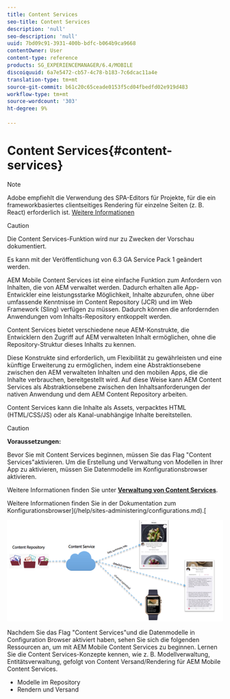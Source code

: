 ```yaml
---
title: Content Services
seo-title: Content Services
description: 'null'
seo-description: 'null'
uuid: 7bd09c91-3931-400b-bdfc-b064b9ca9668
contentOwner: User
content-type: reference
products: SG_EXPERIENCEMANAGER/6.4/MOBILE
discoiquuid: 6a7e5472-cb57-4c78-b183-7c6dcac11a4e
translation-type: tm+mt
source-git-commit: b61c20c65ceade0153f5cd04fbedfd02e919d483
workflow-type: tm+mt
source-wordcount: '303'
ht-degree: 9%

---
```



# Content Services{#content-services}

>[!NOTE]
>
>Adobe empfiehlt die Verwendung des SPA-Editors für Projekte, für die ein frameworkbasiertes clientseitiges Rendering für einzelne Seiten (z. B. React) erforderlich ist. [Weitere Informationen](/help/sites-developing/spa-overview.md)

>[!CAUTION]
>
>Die Content Services-Funktion wird nur zu Zwecken der Vorschau dokumentiert.
>
>Es kann mit der Veröffentlichung von 6.3 GA Service Pack 1 geändert werden.

AEM Mobile Content Services ist eine einfache Funktion zum Anfordern von Inhalten, die von AEM verwaltet werden. Dadurch erhalten alle App-Entwickler eine leistungsstarke Möglichkeit, Inhalte abzurufen, ohne über umfassende Kenntnisse im Content Repository (JCR) und im Web Framework (Sling) verfügen zu müssen. Dadurch können die anfordernden Anwendungen vom Inhalts-Repository entkoppelt werden.

Content Services bietet verschiedene neue AEM-Konstrukte, die Entwicklern den Zugriff auf AEM verwalteten Inhalt ermöglichen, ohne die Repository-Struktur dieses Inhalts zu kennen.

Diese Konstrukte sind erforderlich, um Flexibilität zu gewährleisten und eine künftige Erweiterung zu ermöglichen, indem eine Abstraktionsebene zwischen den AEM verwalteten Inhalten und den mobilen Apps, die die Inhalte verbrauchen, bereitgestellt wird. Auf diese Weise kann AEM Content Services als Abstraktionsebene zwischen den Inhaltsanforderungen der nativen Anwendung und dem AEM Content Repository arbeiten.

Content Services kann die Inhalte als Assets, verpacktes HTML (HTML/CSS/JS) oder als Kanal-unabhängige Inhalte bereitstellen.

>[!CAUTION]
>
>**Voraussetzungen:**
>
>Bevor Sie mit Content Services beginnen, müssen Sie das Flag &quot;Content Services&quot;aktivieren. Um die Erstellung und Verwaltung von Modellen in Ihrer App zu aktivieren, müssen Sie Datenmodelle im Konfigurationsbrowser aktivieren.
>
>Weitere Informationen finden Sie unter **[Verwaltung von Content Services](/help/mobile/developing-content-services.md)**.
>
>Weitere Informationen finden Sie in der Dokumentation zum Konfigurationsbrowser](/help/sites-administering/configurations.md).[

![chlimage_1-143](assets/chlimage_1-143.png)

Nachdem Sie das Flag &quot;Content Services&quot;und die Datenmodelle in Configuration Browser aktiviert haben, sehen Sie sich die folgenden Ressourcen an, um mit AEM Mobile Content Services zu beginnen. Lernen Sie die Content Services-Konzepte kennen, wie z. B. Modellverwaltung, Entitätsverwaltung, gefolgt von Content Versand/Rendering für AEM Mobile Content Services.

* Modelle im Repository
* Rendern und Versand

